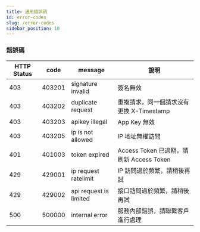 ```yaml
---
title: 通用錯誤碼
id: error-codes
slug: /error-codes
sidebar_position: 10
---
```


### 錯誤碼

| HTTP Status | code   | message                | 說明                                     |
|-------------|--------|------------------------|------------------------------------------|
| 403         | 403201 | signature invalid      | 簽名無效                                 |
| 403         | 403202 | duplicate request       | 重複請求，同一個請求沒有更換 X-Timestamp |
| 403         | 403203 | apikey illegal         | App Key 無效                             |
| 403         | 403205 | ip is not allowed      | IP 地址無權訪問                          |
| 401         | 401003 | token expired          | Access Token 已過期，請刷新 Access Token |
| 429         | 429001 | ip request ratelimit   | IP 訪問過於頻繁，請稍後再試              |
| 429         | 429002 | api request is limited | 接口訪問過於頻繁，請稍後再試             |
| 500         | 500000 | internal error         | 服務內部錯誤，請聯繫客戶進行處理         |
